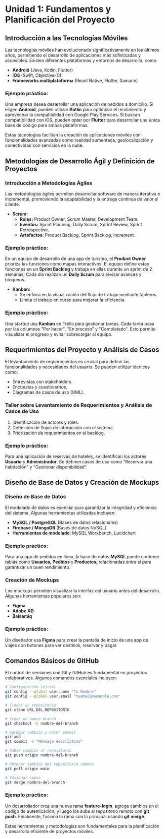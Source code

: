 # Unidad 1: Fundamentos y Planificación del Proyecto

## Introducción a las Tecnologías Móviles
Las tecnologías móviles han evolucionado significativamente en los últimos años, permitiendo el desarrollo de aplicaciones más sofisticadas y accesibles. Existen diferentes plataformas y entornos de desarrollo, como:

- **Android** (Java, Kotlin, Flutter)
- **iOS** (Swift, Objective-C)
- **Frameworks multiplataforma** (React Native, Flutter, Xamarin)

### Ejemplo práctico:
Una empresa desea desarrollar una aplicación de pedidos a domicilio. Si eligen **Android**, pueden utilizar **Kotlin** para optimizar el rendimiento y aprovechar la compatibilidad con Google Play Services. Si buscan compatibilidad con iOS, pueden optar por **Flutter** para desarrollar una única base de código para ambas plataformas.

Estas tecnologías facilitan la creación de aplicaciones móviles con funcionalidades avanzadas como realidad aumentada, geolocalización y conectividad con servicios en la nube.

## Metodologías de Desarrollo Ágil y Definición de Proyectos

### Introducción a Metodologías Ágiles
Las metodologías ágiles permiten desarrollar software de manera iterativa e incremental, promoviendo la adaptabilidad y la entrega continua de valor al cliente.

- **Scrum:**
  - **Roles:** Product Owner, Scrum Master, Development Team.
  - **Eventos:** Sprint Planning, Daily Scrum, Sprint Review, Sprint Retrospective.
  - **Artefactos:** Product Backlog, Sprint Backlog, Increment.

### Ejemplo práctico:
En un equipo de desarrollo de una app de turismo, el **Product Owner** prioriza las funciones como mapas interactivos. El equipo define estas funciones en un **Sprint Backlog** y trabaja en ellas durante un sprint de 2 semanas. Cada día realizan un **Daily Scrum** para revisar avances y bloqueos.

- **Kanban:**
  - Se enfoca en la visualización del flujo de trabajo mediante tableros.
  - Limita el trabajo en curso para mejorar la eficiencia.

### Ejemplo práctico:
Una startup usa **Kanban** en Trello para gestionar tareas. Cada tarea pasa por las columnas "Por hacer", "En proceso" y "Completado". Esto permite visualizar el progreso y evitar sobrecargar al equipo.

## Requerimientos del Proyecto y Análisis de Casos
El levantamiento de requerimientos es crucial para definir las funcionalidades y necesidades del usuario. Se pueden utilizar técnicas como:

- Entrevistas con stakeholders.
- Encuestas y cuestionarios.
- Diagramas de casos de uso (UML).

### Taller sobre Levantamiento de Requerimientos y Análisis de Casos de Uso
1. Identificación de actores y roles.
2. Definición de flujos de interacción con el sistema.
3. Priorización de requerimientos en el backlog.

### Ejemplo práctico:
Para una aplicación de reservas de hoteles, se identifican los actores **Usuario** y **Administrador**. Se definen casos de uso como "Reservar una habitación" y "Gestionar disponibilidad".

## Diseño de Base de Datos y Creación de Mockups

### Diseño de Base de Datos
El modelado de datos es esencial para garantizar la integridad y eficiencia del sistema. Algunas herramientas utilizadas incluyen:
- **MySQL / PostgreSQL** (Bases de datos relacionales)
- **Firebase / MongoDB** (Bases de datos NoSQL)
- **Herramientas de modelado**: MySQL Workbench, Lucidchart

### Ejemplo práctico:
Para una app de pedidos en línea, la base de datos **MySQL** puede contener tablas como **Usuarios**, **Pedidos** y **Productos**, relacionadas entre sí para garantizar un buen rendimiento.

### Creación de Mockups
Los mockups permiten visualizar la interfaz del usuario antes del desarrollo. Algunas herramientas populares son:
- **Figma**
- **Adobe XD**
- **Balsamiq**

### Ejemplo práctico:
Un diseñador usa **Figma** para crear la pantalla de inicio de una app de viajes con botones para ver destinos, reservar y pagar.

## Comandos Básicos de GitHub
El control de versiones con Git y GitHub es fundamental en proyectos colaborativos. Algunos comandos esenciales incluyen:

```sh
# Configuración inicial
git config --global user.name "Tu Nombre"
git config --global user.email "tuemail@example.com"

# Clonar un repositorio
git clone URL_DEL_REPOSITORIO

# Crear un nuevo branch
git checkout -b nombre-del-branch

# Agregar cambios y hacer commit
git add .
git commit -m "Mensaje descriptivo"

# Subir cambios al repositorio
git push origin nombre-del-branch

# Obtener cambios del repositorio remoto
git pull origin main

# Fusionar ramas
git merge nombre-del-branch
```

### Ejemplo práctico:
Un desarrollador crea una nueva rama **feature-login**, agrega cambios en el código de autenticación, y luego los sube al repositorio remoto con **git push**. Finalmente, fusiona la rama con la principal usando **git merge**.

Estas herramientas y metodologías son fundamentales para la planificación y desarrollo eficiente de proyectos móviles.

